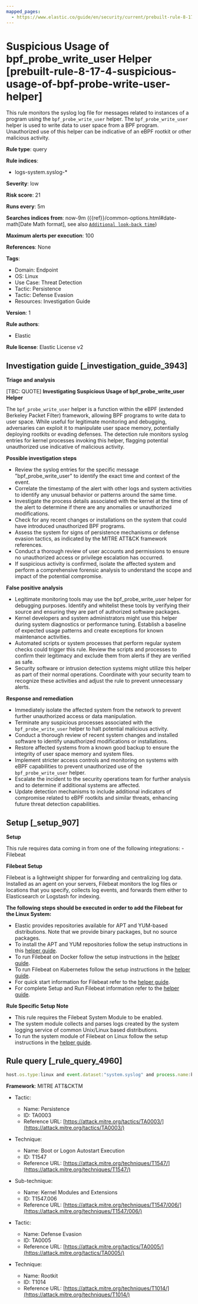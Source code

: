```yaml
---
mapped_pages:
  - https://www.elastic.co/guide/en/security/current/prebuilt-rule-8-17-4-suspicious-usage-of-bpf-probe-write-user-helper.html
---
```


# Suspicious Usage of bpf_probe_write_user Helper [prebuilt-rule-8-17-4-suspicious-usage-of-bpf-probe-write-user-helper]

This rule monitors the syslog log file for messages related to instances of a program using the `bpf_probe_write_user` helper. The `bpf_probe_write_user` helper is used to write data to user space from a BPF program. Unauthorized use of this helper can be indicative of an eBPF rootkit or other malicious activity.

**Rule type**: query

**Rule indices**:

* logs-system.syslog-*

**Severity**: low

**Risk score**: 21

**Runs every**: 5m

**Searches indices from**: now-9m ({{ref}}/common-options.html#date-math[Date Math format], see also [`Additional look-back time`](docs-content://solutions/security/detect-and-alert/create-detection-rule.md#rule-schedule))

**Maximum alerts per execution**: 100

**References**: None

**Tags**:

* Domain: Endpoint
* OS: Linux
* Use Case: Threat Detection
* Tactic: Persistence
* Tactic: Defense Evasion
* Resources: Investigation Guide

**Version**: 1

**Rule authors**:

* Elastic

**Rule license**: Elastic License v2

## Investigation guide [_investigation_guide_3943]

**Triage and analysis**

[TBC: QUOTE]
**Investigating Suspicious Usage of bpf_probe_write_user Helper**

The `bpf_probe_write_user` helper is a function within the eBPF (extended Berkeley Packet Filter) framework, allowing BPF programs to write data to user space. While useful for legitimate monitoring and debugging, adversaries can exploit it to manipulate user space memory, potentially deploying rootkits or evading defenses. The detection rule monitors syslog entries for kernel processes invoking this helper, flagging potential unauthorized use indicative of malicious activity.

**Possible investigation steps**

* Review the syslog entries for the specific message "bpf_probe_write_user" to identify the exact time and context of the event.
* Correlate the timestamp of the alert with other logs and system activities to identify any unusual behavior or patterns around the same time.
* Investigate the process details associated with the kernel at the time of the alert to determine if there are any anomalies or unauthorized modifications.
* Check for any recent changes or installations on the system that could have introduced unauthorized BPF programs.
* Assess the system for signs of persistence mechanisms or defense evasion tactics, as indicated by the MITRE ATT&CK framework references.
* Conduct a thorough review of user accounts and permissions to ensure no unauthorized access or privilege escalation has occurred.
* If suspicious activity is confirmed, isolate the affected system and perform a comprehensive forensic analysis to understand the scope and impact of the potential compromise.

**False positive analysis**

* Legitimate monitoring tools may use the bpf_probe_write_user helper for debugging purposes. Identify and whitelist these tools by verifying their source and ensuring they are part of authorized software packages.
* Kernel developers and system administrators might use this helper during system diagnostics or performance tuning. Establish a baseline of expected usage patterns and create exceptions for known maintenance activities.
* Automated scripts or system processes that perform regular system checks could trigger this rule. Review the scripts and processes to confirm their legitimacy and exclude them from alerts if they are verified as safe.
* Security software or intrusion detection systems might utilize this helper as part of their normal operations. Coordinate with your security team to recognize these activities and adjust the rule to prevent unnecessary alerts.

**Response and remediation**

* Immediately isolate the affected system from the network to prevent further unauthorized access or data manipulation.
* Terminate any suspicious processes associated with the `bpf_probe_write_user` helper to halt potential malicious activity.
* Conduct a thorough review of recent system changes and installed software to identify unauthorized modifications or installations.
* Restore affected systems from a known good backup to ensure the integrity of user space memory and system files.
* Implement stricter access controls and monitoring on systems with eBPF capabilities to prevent unauthorized use of the `bpf_probe_write_user` helper.
* Escalate the incident to the security operations team for further analysis and to determine if additional systems are affected.
* Update detection mechanisms to include additional indicators of compromise related to eBPF rootkits and similar threats, enhancing future threat detection capabilities.


## Setup [_setup_907]

**Setup**

This rule requires data coming in from one of the following integrations: - Filebeat

**Filebeat Setup**

Filebeat is a lightweight shipper for forwarding and centralizing log data. Installed as an agent on your servers, Filebeat monitors the log files or locations that you specify, collects log events, and forwards them either to Elasticsearch or Logstash for indexing.

**The following steps should be executed in order to add the Filebeat for the Linux System:**

* Elastic provides repositories available for APT and YUM-based distributions. Note that we provide binary packages, but no source packages.
* To install the APT and YUM repositories follow the setup instructions in this [helper guide](beats://reference/filebeat/setup-repositories.md).
* To run Filebeat on Docker follow the setup instructions in the [helper guide](beats://reference/filebeat/running-on-docker.md).
* To run Filebeat on Kubernetes follow the setup instructions in the [helper guide](beats://reference/filebeat/running-on-kubernetes.md).
* For quick start information for Filebeat refer to the [helper guide](https://www.elastic.co/guide/en/beats/filebeat/8.11/filebeat-installation-configuration.html).
* For complete Setup and Run Filebeat information refer to the [helper guide](beats://reference/filebeat/setting-up-running.md).

**Rule Specific Setup Note**

* This rule requires the Filebeat System Module to be enabled.
* The system module collects and parses logs created by the system logging service of common Unix/Linux based distributions.
* To run the system module of Filebeat on Linux follow the setup instructions in the [helper guide](beats://reference/filebeat/filebeat-module-system.md).


## Rule query [_rule_query_4960]

```js
host.os.type:linux and event.dataset:"system.syslog" and process.name:kernel and message:"bpf_probe_write_user"
```

**Framework**: MITRE ATT&CKTM

* Tactic:

    * Name: Persistence
    * ID: TA0003
    * Reference URL: [https://attack.mitre.org/tactics/TA0003/](https://attack.mitre.org/tactics/TA0003/)

* Technique:

    * Name: Boot or Logon Autostart Execution
    * ID: T1547
    * Reference URL: [https://attack.mitre.org/techniques/T1547/](https://attack.mitre.org/techniques/T1547/)

* Sub-technique:

    * Name: Kernel Modules and Extensions
    * ID: T1547.006
    * Reference URL: [https://attack.mitre.org/techniques/T1547/006/](https://attack.mitre.org/techniques/T1547/006/)

* Tactic:

    * Name: Defense Evasion
    * ID: TA0005
    * Reference URL: [https://attack.mitre.org/tactics/TA0005/](https://attack.mitre.org/tactics/TA0005/)

* Technique:

    * Name: Rootkit
    * ID: T1014
    * Reference URL: [https://attack.mitre.org/techniques/T1014/](https://attack.mitre.org/techniques/T1014/)



